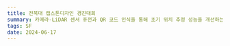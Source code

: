 ```yaml
---
title: 전북대 캡스톤디자인 경진대회
summary: 카메라-LiDAR 센서 퓨전과 QR 코드 인식을 통해 초기 위치 추정 성능을 개선하는 소프트웨어를 개발하고 우수한 성과를 거두었습니다.
tags: SF
date: 2024-06-17
---
```

